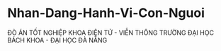 # Nhan-Dang-Hanh-Vi-Con-Nguoi
ĐÒ ÁN TỐT NGHIỆP
KHOA ĐIỆN TỬ - VIỄN THÔNG 
TRƯỜNG ĐẠI HỌC BÁCH KHOA - ĐẠI HỌC ĐÀ NẴNG

